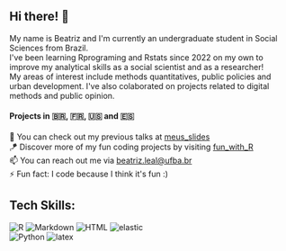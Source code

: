 ## Hi there! 👋

My name is Beatriz and I'm currently an undergraduate student in Social Sciences from Brazil. <br>
I've been learning Rprograming and Rstats since 2022 on my own to improve my analytical skills as a social scientist and as a researcher! <br>
My areas of interest include methods quantitatives, public policies and urban development. I've also colaborated on projects related to digital methods and public opinion. <br>

#### Projects in 🇧🇷, 🇫🇷, 🇺🇸 and 🇪🇸

🔭 You can check out my previous talks at [meus_slides](https://github.com/btrzleal/meus_slides) <br>
🪁 Discover more of my fun coding projects by visiting [fun_with_R](https://github.com/btrzleal/fun_with_r) <br>
📫 You can reach out me via beatriz.leal@ufba.br <br>
⚡ Fun fact: I code because I think it's fun :)

## Tech Skills: <br>
<img alt="R" src="https://img.shields.io/badge/R-276DC3?logo=r&logoColor=white&style=for-the-badge"/> <img alt="Markdown" src="https://img.shields.io/badge/Markdown-000000?logo=markdown&logoColor=white&style=for-the-badge"/> <img alt="HTML" src="https://img.shields.io/badge/HTML-239120?logo=html5&logoColor=white&style=for-the-badge"/> <img alt="elastic" src="https://img.shields.io/badge/elastic-005571?logo=elastic&logoColor=white&style=for-the-badge" /> <br>
<img alt="Python" src="https://img.shields.io/badge/Python-3776AB?logo=python&logoColor=white&style=for-the-badge"/> <img alt="latex" src="https://img.shields.io/badge/Latex-008080?logo=latex&logoColor=white&style=for-the-badge"/>

<!-- https://github.com/cfprocha/distintivos --> 
